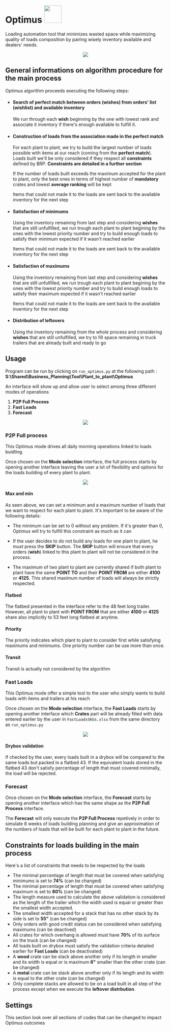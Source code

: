 # Optimus <img src=Readme_Pictures/bombardier-recreational-products-brp-vector-logo-small.png width="55">
Loading automation tool that minimizes wasted space while maximizing quality of loads composition by pairing wisely inventory available and dealers' needs.

<p align="center">
<img src=Readme_Pictures/_4100_4095_1.png>
</p>

## General informations on algorithm procedure for the main process
Optimus algorithm proceeds executing the following steps:

- #### Search of **perfect match** between orders (**wishes**) from orders' list (**wishlist**) and available inventory
    
    We run through each **wish** beginning by the one with lowest rank and associate it inventory if there's enough available to fulfill it. 
    
- #### Construction of loads from the association made in the **perfect match**

    For each plant to plant, we try to build the largest number of loads possible with items at our reach (coming from the **perfect match**). Loads built we'll be only considered if they respect all **constraints** defined by BRP. **Constraints are detailed in a further section**
    
    If the number of loads built exceeds the maximum accepted for the plant to plant, only the best ones in terms of highest number of **mandatory** crates and lowest **average ranking** will be kept
    
    Items that could not made it to the loads are sent back to the available inventory for the next step
    
- #### Satisfaction of minimums

  Using the inventory remaining from last step and considering **wishes** that are still unfulfilled, we run trough each plant to plant begining by the ones with the lowest priority number and try to build enough loads to satisfy their minimum expected if it wasn't reached earlier
   
  Items that could not made it to the loads are sent back to the available inventory for the next step
  
- #### Satisfaction of maximums

  Using the inventory remaining from last step and considering **wishes** that are still unfulfilled, we run trough each plant to plant begining by the ones with the lowest priority number and try to build enough loads to satisfy their maximum expected if it wasn't reached earlier
  
  Items that could not made it to the loads are sent back to the available inventory for the next step
  
- #### Distribution of leftovers

  Using the inventory remaining from the whole process and considering **wishes** that are still unfulfilled, we try to fill space remaining in truck trailers that are already built and ready to go
  
## Usage
Program can be run by clicking on `run_optimus.py` at the following path : **S:\Shared\Business_Planning\Tool\Plant_to_plant\Optimus**

An interface will show up and allow user to select among three different modes of operations

1. **P2P Full Process**
2. **Fast Loads**
3. **Forecast**

<p align="center">
<img src=Readme_Pictures/Mode.png>
</p>

### P2P Full process
This Optimus mode drives all daily morning operations linked to loads buidling.

Once chosen on the **Mode selection** interface, the full process starts by opening another interface leaving the user a lot of flexibility and options for the loads building of every plant to plant.

<p align="center">
<img src=Readme_Pictures/p2p_param.png>
</p>

#### **Max and min**
As seen above, we can set a minimum and a maximum number of loads that we want to respect for each plant to plant.
It's important to be aware of the following details:

- The minimum can be set to 0 without any problem. If it's greater than 0, Optimus will try to fulfill this constraint as much as it can

- If the user decides to do not build any loads for one plant to plant, he must press the **SKIP** button. The **SKIP** button will ensure that every orders (**wish**) linked to this plant to plant will not be considered in the process. 

- The maximum of two plant to plant are currently shared if both plant to plant have the same **POINT TO** and their **POINT FROM** are either **4100** or **4125**. This shared maximum number of loads will always be strictly respected.

#### **Flatbed**

The flatbed presented in the interface refer to the 48 feet long trailer. However, all plant to plant with **POINT FROM** that are either **4100** or **4125** share also implicitly to 53 feet long flatbed at anytime.

#### **Priority**

The priority indicates which plant to plant to consider first while satisfying maximums and minimums.
One priority number can be use more than once.

#### **Transit**

Transit is actually not considered by the algorithm

### Fast Loads
This Optimus mode offer a simple tool to the user who simply wants to build loads with items and trailers at his reach

Once chosen on the **Mode selection** interface, the **Fast Loads** starts by opening another interface which **Crates** part will be already filled with data entered earlier by the user in `FastLoadsSKUs.xlsx` from the same directory as `run_optimus.py`

<p align="center">
<img src=Readme_Pictures/Fastloads.png>
</p>

#### **Drybox validation**
If checked by the user, every loads built in a drybox will be compared to the same loads but packed in a flatbed 43.
If the equivalent loads stored in the flatbed 43 don't satisfy percentage of length that must covered minimally, the load will be rejected.

### Forecast

Once chosen on the **Mode selection** interface, the **Forecast** starts by opening another interface which has the same shape as the **P2P Full Process** interface.

The **Forecast** will only execute the **P2P Full Process** repetively in order to simulate 8 weeks of loads building planning and give an approximation of the numbers of loads that will be built for each plant to plant in the future.

## Constraints for loads building in the main process

Here's a list of constraints that needs to be respected by the loads

- The minimal percentage of length that must be covered when satisfying minimums is set to **74%** (can be changed)
- The minimal percentage of length that must be covered when satisfying maximum is set to **80%**  (can be changed)
- The length measure used to calculate the above validation is considered as the length of the trailer which the width used is equal or greater than the smallest width accepted.
- The smallest width accepted for a stack that has no other stack by its side is set to **55"** (can be changed)
- Only orders with good credit status can be considered when satisfying maximums (can be deactived)
- All crates for which overhang is allowed must have **70%** of its surface on the truck (can be changed)
- All loads built on drybox must satisfy the validation criteria detailed earlier for **Fast Loads** (can be deactivated)
- A **wood** crate can be stack above another only if its length in smaller and its width is equal or is maximum **6"** smaller than the other crate (can be changed)
- A **metal** crate can be stack above another only if its length and its width is equal to the other crate (can be changed)
- Only complete stacks are allowed to be on a load built in all step of the process except when we execute the **leftover distrbution**.

## Settings
This section look over all sections of codes that can be changed to impact Optimus outcomes



    

